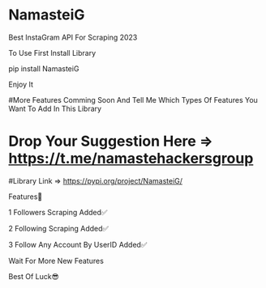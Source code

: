 # NamasteiG
Best InstaGram API For Scraping 2023

To Use First Install Library

pip install NamasteiG

Enjoy It

#More Features Comming Soon And Tell Me Which Types Of Features You Want To Add In This Library

# Drop Your Suggestion Here => https://t.me/namastehackersgroup

#Library Link => https://pypi.org/project/NamasteiG/

Features💯

1 Followers Scraping Added✅

2 Following Scraping Added✅

3 Follow Any Account By UserID Added✅

Wait For More New Features

Best Of Luck😎
